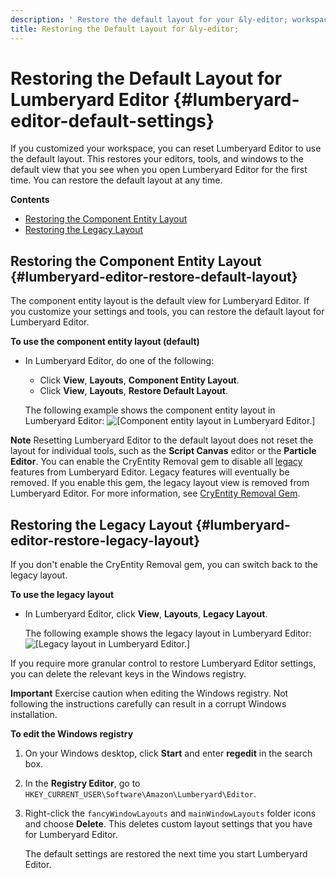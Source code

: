 ```yaml
---
description: ' Restore the default layout for your &ly-editor; workspace. '
title: Restoring the Default Layout for &ly-editor;
---
```

# Restoring the Default Layout for Lumberyard Editor {#lumberyard-editor-default-settings}

If you customized your workspace, you can reset Lumberyard Editor to use the default layout\. This restores your editors, tools, and windows to the default view that you see when you open Lumberyard Editor for the first time\. You can restore the default layout at any time\.

**Contents**
+ [Restoring the Component Entity Layout](#lumberyard-editor-restore-default-layout)
+ [Restoring the Legacy Layout](#lumberyard-editor-restore-legacy-layout)

## Restoring the Component Entity Layout {#lumberyard-editor-restore-default-layout}

The component entity layout is the default view for Lumberyard Editor\. If you customize your settings and tools, you can restore the default layout for Lumberyard Editor\.

**To use the component entity layout \(default\)**
+ In Lumberyard Editor, do one of the following:
  + Click **View**, **Layouts**, **Component Entity Layout**\.
  + Click **View**, **Layouts**, **Restore Default Layout**\.

  The following example shows the component entity layout in Lumberyard Editor:
![\[Component entity layout in Lumberyard Editor.\]](/images/userguide/lumberyard-editor-component-entity-layout.png)

**Note**
Resetting Lumberyard Editor to the default layout does not reset the layout for individual tools, such as the **Script Canvas** editor or the **Particle Editor**\.
You can enable the CryEntity Removal gem to disable all [legacy](/docs/userguide/ly-glos-chap#legacy) features from Lumberyard Editor\. Legacy features will eventually be removed\. If you enable this gem, the legacy layout view is removed from Lumberyard Editor\. For more information, see [CryEntity Removal Gem](/docs/userguide/gems/cryentity-removal-gem.md)\.

## Restoring the Legacy Layout {#lumberyard-editor-restore-legacy-layout}

If you don't enable the CryEntity Removal gem, you can switch back to the legacy layout\.

**To use the legacy layout**
+ In Lumberyard Editor, click **View**, **Layouts**, **Legacy Layout**\.

  The following example shows the legacy layout in Lumberyard Editor:
![\[Legacy layout in Lumberyard Editor.\]](/images/userguide/lumberyard-editor-legacy-layout.png)

If you require more granular control to restore Lumberyard Editor settings, you can delete the relevant keys in the Windows registry\.

**Important**
Exercise caution when editing the Windows registry\. Not following the instructions carefully can result in a corrupt Windows installation\.

**To edit the Windows registry**

1. On your Windows desktop, click **Start** and enter **regedit** in the search box\.

1. In the **Registry Editor**, go to `HKEY_CURRENT_USER\Software\Amazon\Lumberyard\Editor`\.

1. Right\-click the `fancyWindowLayouts` and `mainWindowLayouts` folder icons and choose **Delete**\. This deletes custom layout settings that you have for Lumberyard Editor\.

   The default settings are restored the next time you start Lumberyard Editor\.